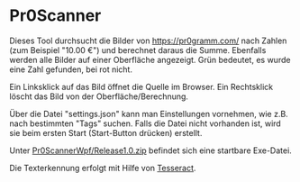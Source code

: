 # Pr0Scanner
Dieses Tool durchsucht die Bilder von https://pr0gramm.com/ nach Zahlen (zum Beispiel "10.00 €") und berechnet daraus die Summe. Ebenfalls werden alle Bilder auf einer Oberfläche angezeigt. Grün bedeutet, es wurde eine Zahl gefunden, bei rot nicht.

Ein Linksklick auf das Bild öffnet die Quelle im Browser. Ein Rechtsklick löscht das Bild von der Oberfläche/Berechnung.

Über die Datei "settings.json" kann man Einstellungen vornehmen, wie z.B. nach bestimmten "Tags" suchen. Falls die Datei nicht vorhanden ist, wird sie beim ersten Start (Start-Button drücken) erstellt.

Unter [Pr0ScannerWpf/Release1.0.zip](Pr0ScannerWpf/Release1.0.zip) befindet sich eine startbare Exe-Datei.

Die Texterkennung erfolgt mit Hilfe von [Tesseract](https://de.wikipedia.org/wiki/Tesseract_(Software)).
